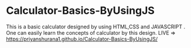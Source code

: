 # Calculator-Basics-ByUsingJS
This is a basic calculator designed by using HTML,CSS and JAVASCRIPT . One can easily learn the concepts of calculator by this design.
LIVE => https://priyanshurana1.github.io/Calculator-Basics-ByUsingJS/
